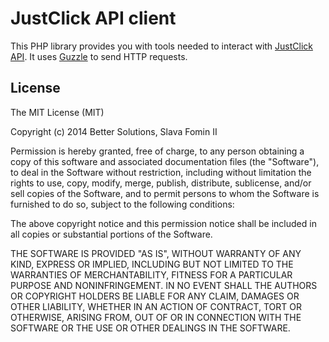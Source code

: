 # JustClick API client

This PHP library provides you with tools needed to interact with [JustClick API][jc-api-docs].
It uses [Guzzle][guzzle] to send HTTP requests.

## License

The MIT License (MIT)

Copyright (c) 2014 Better Solutions, Slava Fomin II

Permission is hereby granted, free of charge, to any person obtaining a copy
of this software and associated documentation files (the "Software"), to deal
in the Software without restriction, including without limitation the rights
to use, copy, modify, merge, publish, distribute, sublicense, and/or sell
copies of the Software, and to permit persons to whom the Software is
furnished to do so, subject to the following conditions:

The above copyright notice and this permission notice shall be included in
all copies or substantial portions of the Software.

THE SOFTWARE IS PROVIDED "AS IS", WITHOUT WARRANTY OF ANY KIND, EXPRESS OR
IMPLIED, INCLUDING BUT NOT LIMITED TO THE WARRANTIES OF MERCHANTABILITY,
FITNESS FOR A PARTICULAR PURPOSE AND NONINFRINGEMENT. IN NO EVENT SHALL THE
AUTHORS OR COPYRIGHT HOLDERS BE LIABLE FOR ANY CLAIM, DAMAGES OR OTHER
LIABILITY, WHETHER IN AN ACTION OF CONTRACT, TORT OR OTHERWISE, ARISING FROM,
OUT OF OR IN CONNECTION WITH THE SOFTWARE OR THE USE OR OTHER DEALINGS IN
THE SOFTWARE.


[jc-api-docs]: http://support.justclick.ru/index.php?/Knowledgebase/List/Index/5/api
[guzzle]: http://guzzle.readthedocs.org/en/latest/